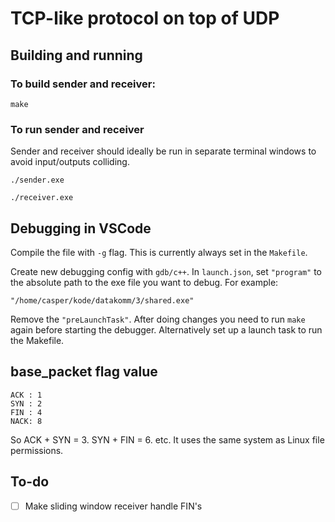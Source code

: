 # TCP-like protocol on top of UDP

## Building and running
### To build sender and receiver:
```
make
```

### To run sender and receiver
Sender and receiver should ideally be run in separate terminal windows to avoid input/outputs colliding.
```
./sender.exe
```
```
./receiver.exe
```

## Debugging in VSCode
Compile the file with `-g` flag. This is currently always set in the `Makefile`.

Create new debugging config with `gdb/c++`. In `launch.json`, set `"program"` to the absolute path to the exe file you want to debug. For example: 
```
"/home/casper/kode/datakomm/3/shared.exe"
```
Remove the `"preLaunchTask"`. After doing changes you need to run `make` again before starting the debugger. Alternatively set up a launch task to run the Makefile.

## base_packet flag value
```
ACK : 1
SYN : 2
FIN : 4
NACK: 8
```
So ACK + SYN = 3. SYN + FIN = 6. etc. It uses the same system as Linux file permissions.

## To-do
- [ ] Make sliding window receiver handle FIN's